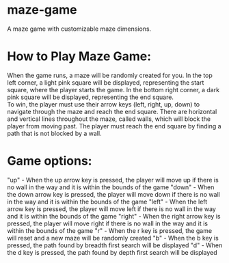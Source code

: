 # maze-game
A maze game with customizable maze dimensions.

# How to Play Maze Game:
When the game runs, a maze will be randomly created for you.
In the top left corner, a light pink square will be displayed, representing the 
start square, where the player starts the game. In the bottom right corner, 
a dark pink square will be displayed, representing the end square.  
To win, the player must use their arrow keys (left, right, up, down)
to navigate through the maze and reach the end square. There are horizontal
and vertical lines throughout the maze, called walls, which will block the player
from moving past. The player must reach the end square by finding a path that is not
blocked by a wall.

# Game options:
"up" - When the up arrow key is pressed, the player will move up if there is no wall in
the way and it is within the bounds of the game
"down" -  When the down arrow key is pressed, the player will move down if there is no wall in the way and it is within the bounds of the game
"left" - When the left arrow key is pressed, the player will move left if there is no wall in the way and it is within the bounds of the game
"right" -  When the right arrow key is pressed, the player will move right if there is no wall in the way and it is within the bounds of the game
"r" - When the r key is pressed, the game will reset and a new maze will be randomly created
"b" - When the b key is pressed, the path found by breadth first search will be displayed
"d" - When the d key is pressed, the path found by depth first search will be displayed
